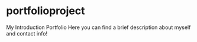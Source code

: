 # portfolioproject
My Introduction Portfolio
Here you can find a brief description about myself and contact info!
